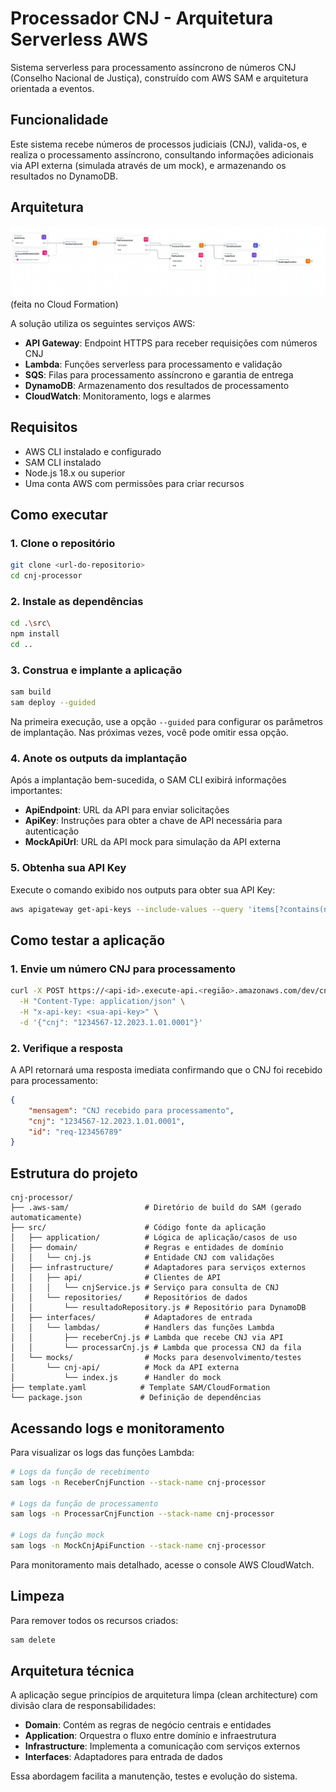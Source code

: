 # Processador CNJ - Arquitetura Serverless AWS

Sistema serverless para processamento assíncrono de números CNJ (Conselho Nacional de Justiça), construído com AWS SAM e arquitetura orientada a eventos.

## Funcionalidade

Este sistema recebe números de processos judiciais (CNJ), valida-os, e realiza o processamento assíncrono, consultando informações adicionais via API externa (simulada através de um mock), e armazenando os resultados no DynamoDB.

## Arquitetura

![Diagrama de Infraestrutura](./infrastructure-composer-cnj-processor.yaml.png)
(feita no Cloud Formation)

A solução utiliza os seguintes serviços AWS:

- **API Gateway**: Endpoint HTTPS para receber requisições com números CNJ
- **Lambda**: Funções serverless para processamento e validação
- **SQS**: Filas para processamento assíncrono e garantia de entrega
- **DynamoDB**: Armazenamento dos resultados de processamento
- **CloudWatch**: Monitoramento, logs e alarmes

## Requisitos

- AWS CLI instalado e configurado
- SAM CLI instalado
- Node.js 18.x ou superior
- Uma conta AWS com permissões para criar recursos

## Como executar

### 1. Clone o repositório

```bash
git clone <url-do-repositorio>
cd cnj-processor
```

### 2. Instale as dependências

```bash
cd .\src\
npm install
cd ..
```

### 3. Construa e implante a aplicação

```bash
sam build
sam deploy --guided
```

Na primeira execução, use a opção `--guided` para configurar os parâmetros de implantação. Nas próximas vezes, você pode omitir essa opção.

### 4. Anote os outputs da implantação

Após a implantação bem-sucedida, o SAM CLI exibirá informações importantes:

- **ApiEndpoint**: URL da API para enviar solicitações
- **ApiKey**: Instruções para obter a chave de API necessária para autenticação
- **MockApiUrl**: URL da API mock para simulação da API externa

### 5. Obtenha sua API Key

Execute o comando exibido nos outputs para obter sua API Key:

```bash
aws apigateway get-api-keys --include-values --query 'items[?contains(name, `cnj`)].value' --output text --region us-east-1
```

## Como testar a aplicação

### 1. Envie um número CNJ para processamento

```bash
curl -X POST https://<api-id>.execute-api.<região>.amazonaws.com/dev/cnj \
  -H "Content-Type: application/json" \
  -H "x-api-key: <sua-api-key>" \
  -d '{"cnj": "1234567-12.2023.1.01.0001"}'
```

### 2. Verifique a resposta

A API retornará uma resposta imediata confirmando que o CNJ foi recebido para processamento:

```json
{
	"mensagem": "CNJ recebido para processamento",
	"cnj": "1234567-12.2023.1.01.0001",
	"id": "req-123456789"
}
```


## Estrutura do projeto

```
cnj-processor/
├── .aws-sam/                 # Diretório de build do SAM (gerado automaticamente)
├── src/                      # Código fonte da aplicação
│   ├── application/          # Lógica de aplicação/casos de uso
│   ├── domain/               # Regras e entidades de domínio
│   │   └── cnj.js            # Entidade CNJ com validações
│   ├── infrastructure/       # Adaptadores para serviços externos
│   │   ├── api/              # Clientes de API
│   │   │   └── cnjService.js # Serviço para consulta de CNJ
│   │   └── repositories/     # Repositórios de dados
│   │       └── resultadoRepository.js # Repositório para DynamoDB
│   ├── interfaces/           # Adaptadores de entrada
│   │   └── lambdas/          # Handlers das funções Lambda
│   │       ├── receberCnj.js # Lambda que recebe CNJ via API
│   │       └── processarCnj.js # Lambda que processa CNJ da fila
│   └── mocks/                # Mocks para desenvolvimento/testes
│       └── cnj-api/          # Mock da API externa
│           └── index.js      # Handler do mock
├── template.yaml            # Template SAM/CloudFormation
└── package.json             # Definição de dependências
```




## Acessando logs e monitoramento

Para visualizar os logs das funções Lambda:

```bash
# Logs da função de recebimento
sam logs -n ReceberCnjFunction --stack-name cnj-processor

# Logs da função de processamento
sam logs -n ProcessarCnjFunction --stack-name cnj-processor

# Logs da função mock
sam logs -n MockCnjApiFunction --stack-name cnj-processor
```

Para monitoramento mais detalhado, acesse o console AWS CloudWatch.

## Limpeza

Para remover todos os recursos criados:

```bash
sam delete
```

## Arquitetura técnica

A aplicação segue princípios de arquitetura limpa (clean architecture) com divisão clara de responsabilidades:

- **Domain**: Contém as regras de negócio centrais e entidades
- **Application**: Orquestra o fluxo entre domínio e infraestrutura
- **Infrastructure**: Implementa a comunicação com serviços externos
- **Interfaces**: Adaptadores para entrada de dados

Essa abordagem facilita a manutenção, testes e evolução do sistema.
